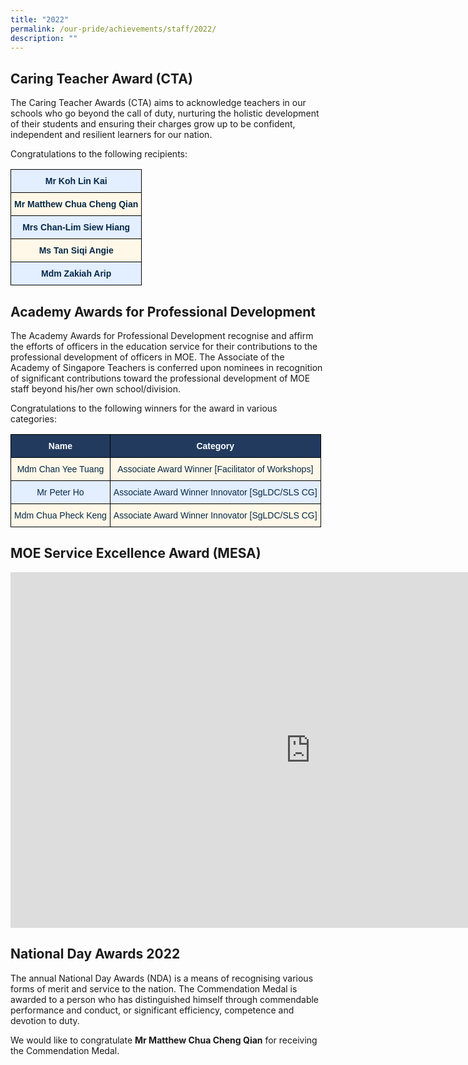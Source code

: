 ```yaml
---
title: "2022"
permalink: /our-pride/achievements/staff/2022/
description: ""
---
```

Caring Teacher Award (CTA)
--------------------------

The Caring Teacher Awards (CTA) aims to acknowledge teachers in our schools who go beyond the call of duty, nurturing the holistic development of their students and ensuring their charges grow up to be confident, independent and resilient learners for our nation.  
  
Congratulations to the following recipients:

<style type="text/css">
.tg  {border-collapse:collapse;border-spacing:0;}
.tg td{border-color:black;border-style:solid;border-width:1px;font-family:Arial, sans-serif;font-size:14px;
  overflow:hidden;padding:10px 5px;word-break:normal;}
.tg th{border-color:black;border-style:solid;border-width:1px;font-family:Arial, sans-serif;font-size:14px;
  font-weight:normal;overflow:hidden;padding:10px 5px;word-break:normal;}
.tg .tg-x28a{background-color:#E3EEFF;color:#042847;font-weight:bold;text-align:center;vertical-align:top}
.tg .tg-6c75{background-color:#FFF8E8;color:#042847;font-weight:bold;text-align:center;vertical-align:top}
</style>
<table class="tg">
<thead>
  <tr>
    <th class="tg-x28a">Mr Koh Lin Kai</th>
  </tr>
</thead>
<tbody>
  <tr>
    <td class="tg-6c75">Mr Matthew Chua Cheng Qian</td>
  </tr>
  <tr>
    <td class="tg-x28a">Mrs Chan-Lim Siew Hiang</td>
  </tr>
  <tr>
    <td class="tg-6c75">Ms Tan Siqi Angie</td>
  </tr>
  <tr>
    <td class="tg-x28a">Mdm Zakiah Arip</td>
  </tr>
</tbody>
</table>

Academy Awards for Professional Development
-------------------------------------------

The Academy Awards for Professional Development recognise and affirm the efforts of officers in the education service for their contributions to the professional development of officers in MOE. The Associate of the Academy of Singapore Teachers is conferred upon nominees in recognition of significant contributions toward the professional development of MOE staff beyond his/her own school/division.  
  
Congratulations to the following winners for the award in various categories:

<style type="text/css">
.tg  {border-collapse:collapse;border-spacing:0;}
.tg td{border-color:black;border-style:solid;border-width:1px;font-family:Arial, sans-serif;font-size:14px;
  overflow:hidden;padding:10px 5px;word-break:normal;}
.tg th{border-color:black;border-style:solid;border-width:1px;font-family:Arial, sans-serif;font-size:14px;
  font-weight:normal;overflow:hidden;padding:10px 5px;word-break:normal;}
.tg .tg-j1qd{background-color:#223A5E;color:#FFF;font-weight:bold;text-align:center;vertical-align:middle}
.tg .tg-mqfk{background-color:#FFF8E8;color:#042847;text-align:center;vertical-align:middle}
.tg .tg-qdaf{background-color:#E3EEFF;color:#042847;text-align:center;vertical-align:middle}
</style>
<table class="tg">
<thead>
  <tr>
    <th class="tg-j1qd"><span style="font-weight:bold;color:#FFF;background-color:#223A5E">Name</span></th>
    <th class="tg-j1qd"><span style="font-weight:bold;color:#FFF;background-color:#223A5E">Category</span></th>
  </tr>
</thead>
<tbody>
  <tr>
    <td class="tg-mqfk"><span style="color:#042847;background-color:#FFF8E8">Mdm Chan Yee Tuang</span></td>
    <td class="tg-mqfk"><span style="color:#042847;background-color:#FFF8E8">Associate Award Winner [Facilitator of Workshops]</span></td>
  </tr>
  <tr>
    <td class="tg-qdaf"><span style="color:#042847;background-color:#E3EEFF">Mr Peter Ho</span></td>
    <td class="tg-qdaf"><span style="color:#042847;background-color:#E3EEFF">Associate Award Winner Innovator [SgLDC/SLS CG]</span></td>
  </tr>
  <tr>
    <td class="tg-mqfk"><span style="color:#042847;background-color:#FFF8E8">Mdm Chua Pheck Keng</span></td>
    <td class="tg-mqfk"><span style="color:#042847;background-color:#FFF8E8">Associate Award Winner Innovator [SgLDC/SLS CG]</span></td>
  </tr>
</tbody>
</table>

MOE Service Excellence Award (MESA)
-----------------------------------

<iframe allowfullscreen="true" height="569" width="960" frameborder="0" src="https://docs.google.com/presentation/d/e/2PACX-1vQj5mRAZH7OqDCLuQIZ9qUewvMVAeYlx2k2MQeZ6-nyi050i8mnkQW1AT3Y_p6hBYHoBG29arm4mgji/embed?start=false&amp;loop=false&amp;delayms=3000"></iframe>

National Day Awards 2022
------------------------

The annual National Day Awards (NDA) is a means of recognising various forms of merit and service to the nation. The Commendation Medal is awarded&nbsp;to a person who has distinguished himself through commendable performance and conduct, or significant efficiency, competence and devotion to duty.  
  
We would like to congratulate&nbsp;**Mr Matthew Chua Cheng Qian**&nbsp;for receiving the Commendation Medal.
